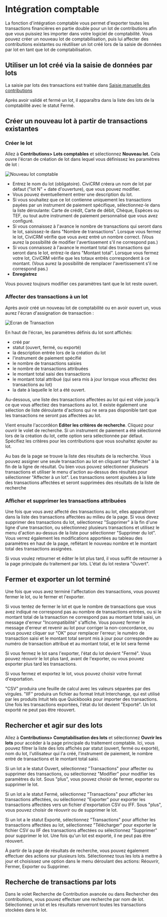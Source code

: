Intégration comptable
======================

La fonction d'intégration comptable vous permet d'exporter toutes les transactions financières en partie double pour un lot de contributions afin que vous puissiez les importer dans votre logiciel de comptabilité. Vous pouvez créer un nouveau lot de comptabilisation, puis lui affecter des contributions existantes ou réutiliser un lot créé lors de la saisie de données par lot en tant que lot de comptabilisation.

Utiliser un lot créé via la saisie de données par lots
---------------------------------------------

La saisie par lots des transactions est traitée dans [Saisie manuelle des contributions](../contributions/manual-entry-of-contributions)

Après avoir validé et fermé un lot, il apparaîtra dans la liste des lots de la comptabilité avec le statut Fermé.

Créer un nouveau lot à partir de transactions existantes
-----------------------------------------------

### Créer le lot

Allez à **Contributions> Lots comptables** et sélectionnez **Nouveau lot.** 
Cela ouvre l'écran de création de lot dans lequel vous définissez les paramètres de lot : 

![Nouveau lot comptable](../img/civicontribute-accounting-integration-new-batch.png)

-  Entrez le nom du lot (obligatoire). CiviCRM créera un nom de lot par défaut ("lot N" + date d'ouverture), que vous pouvez modifier.
-  Vous pouvez éventuellement entrer une description du lot. 
-  Si vous souhaitez que ce lot contienne uniquement les transactions payées par un instrument de paiement spécifique, sélectionnez-le dans la liste déroulante: Carte de crédit, Carte de débit, Chèque, Espèces ou TEF, ou tout autre instrument de paiement personnalisé que vous avez configuré.     
-  Si vous connaissez à l'avance le nombre de transactions qui seront dans le lot, saisissez-le dans "Nombre de transactions". Lorsque vous fermez le lot, CiviCRM vérifie que vous avez entré un nombre correct. (Vous aurez la possibilité de modifier l'avertissement s'il ne correspond pas.)     
-  Si vous connaissez à l'avance le montant total des transactions qui seront dans le lot, entrez-le dans "Montant total". Lorsque vous fermez votre lot, CiviCRM vérifie que les totaux entrés correspondent à ce montant. (Vous aurez la possibilité de remplacer l'avertissement s'il ne correspond pas.)      
- **Enregistrez**

Vous pouvez toujours modifier ces paramètres tant que le lot reste ouvert.  

### Affecter des transactions à un lot 

Après avoir créé un nouveau lot de comptabilité ou en avoir ouvert un, vous aurez l'écran d'assignation de transaction :  

![Ecran de Transaction](../img/civicontribute-accounting-batches-transactions.png)

En haut de l'écran, les paramètres définis du lot sont affichés:  

-   créé par
-   statut (ouvert, fermé, ou exporté)
-   la description entrée lors de la création du lot 
-   l'instrument de paiement spécifié  
-   le nombre de transactions saisies  
-   le nombre de transactions attribuées   
-   le montant total saisi des transactions  
-   le montant total attribué (qui sera mis à jour lorsque vous affectez des transactions au lot)  
-   la date à laquelle le lot a été ouvert.   

Au-dessous, une liste des transactions affectées au lot qui est vide jusqu'à ce que vous affectiez des transactions au lot. Il existe également une sélection de liste déroulante d'actions qui ne sera pas disponible tant que les transactions ne seront pas affectées au lot.   

Vient ensuite l'accordéon **Editer les critères de recherche**. Cliquez pour ouvrir le volet de recherche. Si un instrument de paiement a été sélectionné lors de la création du lot, cette option sera sélectionnée par défaut. Spécifiez les critères pour les contributions que vous souhaitez ajouter au lot.

Au bas de la page se trouve la liste des résultats de la recherche. Vous pouvez assigner une seule transaction au lot en cliquant sur "Affecter" à la fin de la ligne de résultat. Ou bien vous pouvez sélectionner plusieurs transactions et utiliser le menu d'action au-dessus des résultats pour sélectionner "Affecter à un lot". Les transactions seront ajoutées à la liste des transactions affectées et seront supprimées des résultats de la liste de recherche
  

### Afficher et supprimer les transactions attribuées

Une fois que vous avez affecté des transactions au lot, elles apparaîtront dans la liste des transactions affectées au milieu de la page.
Si vous devez supprimer des transactions du lot, sélectionnez "Supprimer" à la fin d'une ligne d'une transaction, ou sélectionnez plusieurs transactions et utilisez le menu d'action au-dessus de la liste pour sélectionner "Supprimer du lot".
Vous verrez également les modifications apportées au tableau des paramètres en haut de la page, reflétant le nouveau nombre et le montant total des transactions assignées.

Si vous voulez retourner et éditer le lot plus tard, il vous suffit de retourner à la page principale du traitement par lots. L'état du lot restera "Ouvert".


## Fermer et exporter un lot terminé   

Une fois que vous avez terminé l'affectation des transactions, vous pouvez fermer le lot, ou le fermer et l'exporter. 

Si vous tentez de fermer le lot et que le nombre de transactions que vous avez indiqué ne correspond pas au nombre de transactions entrées, ou si le montant total de la transaction ne correspond pas au montant total saisi, un message d'erreur "Incompatibilité" s'affiche. Vous pouvez fermer le message d'erreur et revenir au lot pour corriger la non-concordance, ou vous pouvez cliquer sur "OK" pour remplacer l'erreur; le numéro de transaction saisi et le montant total seront mis à jour pour correspondre au numéro de transaction attribué et au montant total, et le lot sera fermé 

Si vous fermez le lot sans l'exporter, l'état du lot devient "Fermé". Vous pouvez réouvrir le lot plus tard, avant de l'exporter, ou vous pouvez exporter plus tard les transactions.

Si vous fermez et exportez le lot, vous pouvez choisir votre format d'exportation.

"CSV" produira une feuille de calcul avec les valeurs séparées par des virgules. "IIF" produira un fichier au format Intuit Interchange, qui est utilisé par les produits Intuit tels que Quickbooks pour importer des transactions. Une fois les transactions exportées, l'état du lot devient "Exporté". Un lot exporté ne peut pas être réouvert.


## Rechercher et agir sur des lots 

Allez à **Contributions> Comptabilisation des lots** et sélectionnez **Ouvrir les lots** pour accéder à la page principale du traitement comptable. Ici, vous pouvez filtrer la liste des lots affichés par statut (ouvert, fermé ou exporté), nom du lot, l'utilisateur qui l'a créé, l'instrument de paiement, le nombre entré de transactions et le montant total saisi.

Si un lot a le statut Ouvert, sélectionnez "Transactions" pour affecter ou supprimer des transactions, ou sélectionnez "Modifier" pour modifier les paramètres du lot. Sous "plus", vous pouvez choisir de fermer, exporter ou supprimer le lot.

Si un lot a le statut Fermé, sélectionnez "Transactions" pour afficher les transactions affectées, ou sélectionnez "Exporter" pour exporter les transactions affectées vers un fichier d'exportation CSV ou IFF. Sous "plus", vous pouvez choisir de réouvrir ou de supprimer le lot.

Si un lot a le statut Exporté, sélectionnez "Transactions" pour afficher les transactions affectées au lot, sélectionnez "Télécharger" pour exporter le fichier CSV ou IIF des transactions affectées ou sélectionnez "Supprimer" pour supprimer le lot. Une fois qu'un lot est exporté, il ne peut pas être réouvert.

À partir de la page de résultats de recherche, vous pouvez également effectuer des actions sur plusieurs lots. Sélectionnez tous les lots à mettre à jour et choisissez une option dans le menu déroulant des actions: Réouvrir, Fermer, Exporter ou Supprimer.


Recherche de transactions par lots
-----------------------------

Dans le volet Recherche de Contribution avancée ou dans Rechercher des contributions, vous pouvez effectuer une recherche par nom de lot. Sélectionnez un lot et les résultats renverront toutes les transactions stockées dans le lot.
